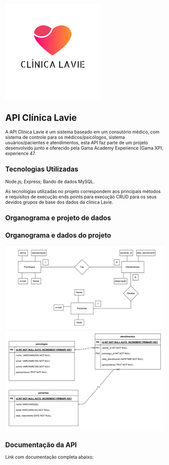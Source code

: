 
![Logo](./img/logo2.png)


# API Clínica Lavie

A API Clínica Lavie é um sistema baseado em um consutório médico, com sistema de controle para os médicos/psicólogos, sistema usuários/pacientes e atendimentos, esta API faz parte de um projeto desenvolvido junto e oferecido pela Gama Academy Experience (Gama XP), experience 47.


## Tecnologias Utilizadas

Node.js;
Express;
Bando de dados MySQL.

As tecnologias utilizadas no projeto correspondem aos principais métodos e requisitos de execução ends points para execução CRUD para os seus devidos grupos de base dos dados da clínica Lavie.
## Organograma e projeto de dados 
## Organograma e dados do projeto 

![App Screenshot](./img/drawio.png)
![App Screenshot](./img/dados.png)


## Documentação da API
Link com documentação completa abaixo:
